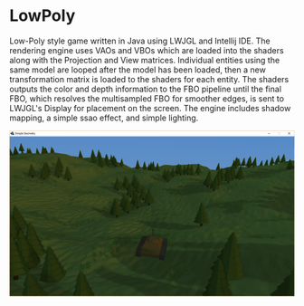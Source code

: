# LowPoly
Low-Poly style game written in Java using LWJGL and Intellij IDE.
The rendering engine uses VAOs and VBOs which are loaded into the shaders along with the Projection and View matrices. Individual entities using the same model are looped after the model has been loaded, then a new transformation matrix is loaded to the shaders for each entity. The shaders outputs the color and depth information to the FBO pipeline until the final FBO, which resolves the multisampled FBO for smoother edges, is sent to LWJGL's Display for placement on the screen.
The engine includes shadow mapping, a simple ssao effect, and simple lighting.

![In-Game Screenshot](https://github.com/ninthworld/LowPoly/blob/master/screenshots/screenshot1.png)
